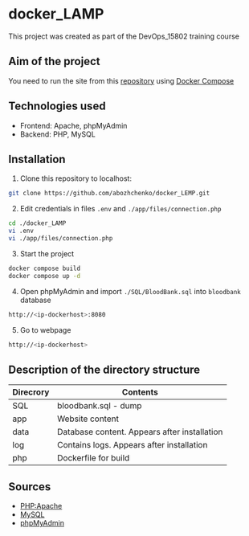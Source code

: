 # docker_LAMP
This project was created as part of the DevOps_15802 training course

## Aim of the project
You need to run the site from this [repository](https://github.com/mentorchita/Blood-Bank-Management-System) using [Docker Compose](https://docs.docker.com/compose/gettingstarted)

## Technologies used
- Frontend:  Apache, phpMyAdmin
- Backend: PHP, MySQL

## Installation
1. Clone this repository to localhost:
```sh
git clone https://github.com/abozhchenko/docker_LEMP.git
```
2. Edit credentials in files `.env` and `./app/files/connection.php` 
```sh
cd ./docker_LAMP
vi .env
vi ./app/files/connection.php
```
3. Start the project
```sh
docker compose build
docker compose up -d
```
4. Open phpMyAdmin and import `./SQL/BloodBank.sql` into `bloodbank` database
```sh
http://<ip-dockerhost>:8080
```
5. Go to webpage 
```sh
http://<ip-dockerhost>
```
## Description of the directory structure
| Direcrory | Contents |
| ------ | ------ |
|SQL|bloodbank.sql - dump|
|app|Website content|
|data|Database content. Appears after installation|
|log|Contains logs. Appears after installation|
|php|Dockerfile for build|

## Sources
- [PHP:Apache](https://hub.docker.com/_/php)
- [MySQL](https://hub.docker.com/_/mysql)
- [phpMyAdmin](https://hub.docker.com/_/phpmyadmin)
